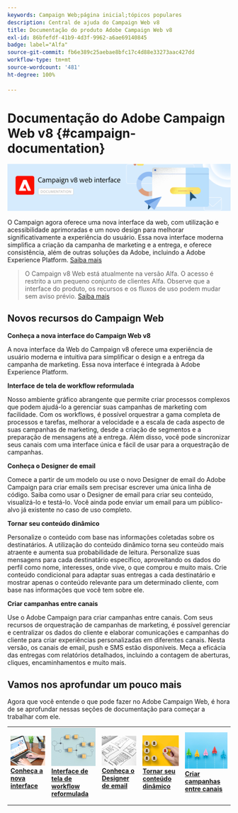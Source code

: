 ```yaml
---
keywords: Campaign Web;página inicial;tópicos populares
description: Central de ajuda do Campaign Web v8
title: Documentação do produto Adobe Campaign Web v8
exl-id: 86bfefdf-41b9-4d3f-9962-a6ae69140845
badge: label="Alfa"
source-git-commit: fb6e389c25aebae8bfc17c4d88e33273aac427dd
workflow-type: tm+mt
source-wordcount: '481'
ht-degree: 100%

---
```


# Documentação do Adobe Campaign Web v8 {#campaign-documentation}

![](assets/do-not-localize/banner-documentationv8.png)

O Campaign agora oferece uma nova interface da web, com utilização e acessibilidade aprimoradas e um novo design para melhorar significativamente a experiência do usuário. Essa nova interface moderna simplifica a criação da campanha de marketing e a entrega, e oferece consistência, além de outras soluções da Adobe, incluindo a Adobe Experience Platform. [Saiba mais](get-started/get-started.md)

>O Campaign v8 Web está atualmente na versão Alfa. O acesso é restrito a um pequeno conjunto de clientes Alfa. Observe que a interface do produto, os recursos e os fluxos de uso podem mudar sem aviso prévio. [Saiba mais](rn/whats-new.md)

## Novos recursos do Campaign Web

**Conheça a nova interface do Campaign Web v8**

A nova interface da Web do Campaign v8 oferece uma experiência de usuário moderna e intuitiva para simplificar o design e a entrega da campanha de marketing. Essa nova interface é integrada à Adobe Experience Platform.

**Interface de tela de workflow reformulada**

Nosso ambiente gráfico abrangente que permite criar processos complexos que podem ajudá-lo a gerenciar suas campanhas de marketing com facilidade. Com os workflows, é possível orquestrar a gama completa de processos e tarefas, melhorar a velocidade e a escala de cada aspecto de suas campanhas de marketing, desde a criação de segmentos e a preparação de mensagens até a entrega. Além disso, você pode sincronizar seus canais com uma interface única e fácil de usar para a orquestração de campanhas.

**Conheça o Designer de email**

Comece a partir de um modelo ou use o novo Designer de email do Adobe Campaign para criar emails sem precisar escrever uma única linha de código. Saiba como usar o Designer de email para criar seu conteúdo, visualizá-lo e testá-lo. Você ainda pode enviar um email para um público-alvo já existente no caso de uso completo.

**Tornar seu conteúdo dinâmico**

Personalize o conteúdo com base nas informações coletadas sobre os destinatários. A utilização do conteúdo dinâmico torna seu conteúdo mais atraente e aumenta sua probabilidade de leitura. Personalize suas mensagens para cada destinatário específico, aproveitando os dados do perfil como nome, interesses, onde vive, o que comprou e muito mais. Crie conteúdo condicional para adaptar suas entregas a cada destinatário e mostrar apenas o conteúdo relevante para um determinado cliente, com base nas informações que você tem sobre ele.

**Criar campanhas entre canais**

Use o Adobe Campaign para criar campanhas entre canais. Com seus recursos de orquestração de campanhas de marketing, é possível gerenciar e centralizar os dados do cliente e elaborar comunicações e campanhas do cliente para criar experiências personalizadas em diferentes canais. Nesta versão, os canais de email, push e SMS estão disponíveis. Meça a eficácia das entregas com relatórios detalhados, incluindo a contagem de aberturas, cliques, encaminhamentos e muito mais.

## Vamos nos aprofundar um pouco mais

Agora que você entende o que pode fazer no Adobe Campaign Web, é hora de se aprofundar nessas seções de documentação para começar a trabalhar com ele.

<table style="table-layout:fixed"><tr style="border: 0;">
<td>
<a href="get-started/user-interface.md">
<img alt="nova interface" src="assets/do-not-localize/menu-ui.jpeg">
</a>
<div><a href="get-started/user-interface.md"><strong>Conheça a nova interface</strong>
</div>
<p>
</td>
<td>
<a href="workflows/gs-workflows.md">
<img alt="Validação" src="assets/do-not-localize/menu-workflows.jpeg">
</a>
<div>
<a href="workflows/gs-workflows.md"><strong>Interface de tela de workflow reformulada</strong></a>
</div>
<p>
</td>
<td>
<a href="content/get-started-email-designer.md">
<img alt="Pouco frequente" src="assets/do-not-localize/menu-design.jpg">
</a>
<div>
<a href="content/get-started-email-designer.md"><strong>Conheça o Designer de email</strong></a>
</div>
<p></td>
<td>
<a href="personalization/gs-personalization.md">
<img alt="Públicos-alvo" src="assets/do-not-localize/menu-dynamic.jpg">
</a>
<div>
<a href="personalization/gs-personalization.md"><strong>Tornar seu conteúdo dinâmico</strong></a>
</div>
<p>
</td>
<td>
<a href="campaigns/gs-campaigns.md">
<img alt="Validação" src="assets/do-not-localize/menu-campaign.jpeg">
</a>
<div>
<a href="campaigns/gs-campaigns.md"><strong>Criar campanhas entre canais</strong></a>
</div>
<p>
</td>
</tr></table>

<!--
<table style="table-layout:fixed">
<tr style="border: 0;"><td width="30%"><a href="get-started/user-interface.md">
<img alt="new UI" src="assets/do-not-localize/menu-ui.jpeg" width="150px">
</a></td><td>Discover Campaign Web new user interface, latest improvements, key capabilities. Learn how to use them to build cross-channel campaigns for your audiences. With its user-friendly features, Campaign helps you streamline personalized cross-channel campaign creation process, drive results, and gain a competitive edge.</td></tr>
<tr style="border: 0;"><td width="30%"><a href="get-started/user-interface.md">
<img alt="new UI" src="assets/do-not-localize/menu-workflows.jpeg" width="150px">
</a></td><td>Our comprehensive graphical canvas makes it easy for you to design processes such as segmentation, campaign execution, and more. With this advanced tool at your fingertips, you can streamline your workflow and elevate your campaigns.</td></tr>
<tr style="border: 0;"><td width="30%"><a href="get-started/user-interface.md">
<img alt="new UI" src="assets/do-not-localize/menu-design.jpg" width="150px">
</a></td><td>Start from a template, or use Adobe Campaign's new Email Designer to create emails without having to write a single line of code. Learn how to use the Email Designer to create your content, preview and test it, and send an email to an existing audience in an end-to-end use case.</td></tr>
<tr style="border: 0;"><td width="30%"><a href="get-started/user-interface.md">
<img alt="new UI" src="assets/do-not-localize/menu-dynamic.jpg" width="150px">
</a></td><td>Create conditional content to define dynamic personalization based on the recipient's profile, automatically replacing text blocks and images when certain conditions are met. This feature can take your campaigns to new heights and deliver highly targeted, personalized experiences to your audience</td></tr>
<tr style="border: 0;"><td width="30%"><a href="get-started/user-interface.md">
<img alt="new UI" src="assets/do-not-localize/menu-campaign.jpeg" width="150px">
</a></td><td>Adobe Campaign capabilities help you manage centralized customer data, design customer communications and campaigns, and create personalized experiences across different channels: Email, Push and SMS.</td></tr>
</table>
-->









